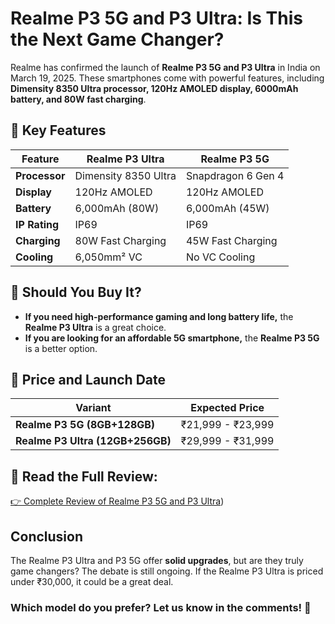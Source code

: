 # Realme P3 5G and P3 Ultra: Is This the Next Game Changer?

Realme has confirmed the launch of **Realme P3 5G and P3 Ultra** in India on March 19, 2025. These smartphones come with powerful features, including **Dimensity 8350 Ultra processor, 120Hz AMOLED display, 6000mAh battery, and 80W fast charging**.

## 🔹 Key Features

| Feature | Realme P3 Ultra | Realme P3 5G |
|--------------|-----------------|-----------------|
| **Processor** | Dimensity 8350 Ultra | Snapdragon 6 Gen 4 |
| **Display** | 120Hz AMOLED | 120Hz AMOLED |
| **Battery** | 6,000mAh (80W) | 6,000mAh (45W) |
| **IP Rating** | IP69 | IP69 |
| **Charging** | 80W Fast Charging | 45W Fast Charging |
| **Cooling** | 6,050mm² VC | No VC Cooling |

## 🔹 Should You Buy It?

- **If you need high-performance gaming and long battery life,** the **Realme P3 Ultra** is a great choice.
- **If you are looking for an affordable 5G smartphone,** the **Realme P3 5G** is a better option.

## 🔹 Price and Launch Date

| Variant | Expected Price |
|----------------|----------------|
| **Realme P3 5G (8GB+128GB)** | ₹21,999 - ₹23,999 |
| **Realme P3 Ultra (12GB+256GB)** | ₹29,999 - ₹31,999 |

## 🔹 Read the Full Review:
[👉 Complete Review of Realme P3 5G and P3 Ultra](https://growmesolution.com/realme-p3-ultra-5g-price-launch-review/))

## Conclusion
The Realme P3 Ultra and P3 5G offer **solid upgrades**, but are they truly game changers? The debate is still ongoing. If the Realme P3 Ultra is priced under ₹30,000, it could be a great deal.

### Which model do you prefer? Let us know in the comments! 🚀
